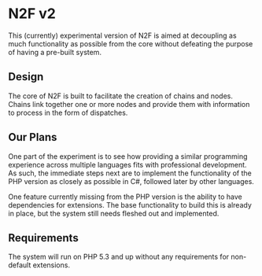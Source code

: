 # N2F v2
This (currently) experimental version of N2F is aimed at decoupling as much functionality as possible from the core without defeating the purpose of having a pre-built system.

## Design
The core of N2F is built to facilitate the creation of chains and nodes.  Chains link together one or more nodes and provide them with information to process in the form of dispatches.

## Our Plans
One part of the experiment is to see how providing a similar programming experience across multiple languages fits with professional development.  As such, the immediate steps next are to implement the functionality of the PHP version as closely as possible in C#, followed later by other languages.

One feature currently missing from the PHP version is the ability to have dependencies for extensions.  The base functionality to build this is already in place, but the system still needs fleshed out and implemented.

## Requirements
The system will run on PHP 5.3 and up without any requirements for non-default extensions.
